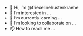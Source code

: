 - 👋 Hi, I’m @friedelinehustenkraehe
- 👀 I’m interested in ...
- 🌱 I’m currently learning ...
- 💞️ I’m looking to collaborate on ...
- 📫 How to reach me ...

<!---
friedelinehustenkraehe/friedelinehustenkraehe is a ✨ special ✨ repository because its `README.md` (this file) appears on your GitHub profile.
You can click the Preview link to take a look at your changes.
--->
